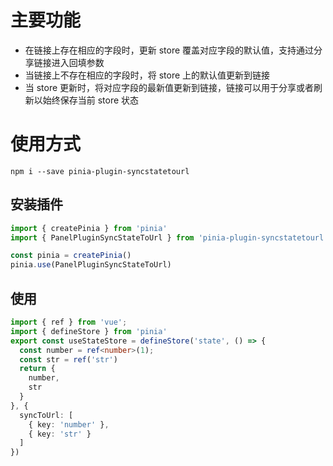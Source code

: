 # 主要功能

* 在链接上存在相应的字段时，更新 store 覆盖对应字段的默认值，支持通过分享链接进入回填参数
* 当链接上不存在相应的字段时，将 store 上的默认值更新到链接
* 当 store 更新时，将对应字段的最新值更新到链接，链接可以用于分享或者刷新以始终保存当前 store 状态

# 使用方式

```shell
npm i --save pinia-plugin-syncstatetourl
```

## 安装插件

```ts
import { createPinia } from 'pinia'
import { PanelPluginSyncStateToUrl } from 'pinia-plugin-syncstatetourl'

const pinia = createPinia()
pinia.use(PanelPluginSyncStateToUrl)
```

## 使用

```ts
import { ref } from 'vue';
import { defineStore } from 'pinia'
export const useStateStore = defineStore('state', () => {
  const number = ref<number>(1);
  const str = ref('str')
  return {
    number,
    str
  }
}, {
  syncToUrl: [
    { key: 'number' },
    { key: 'str' }
  ]
})
```
